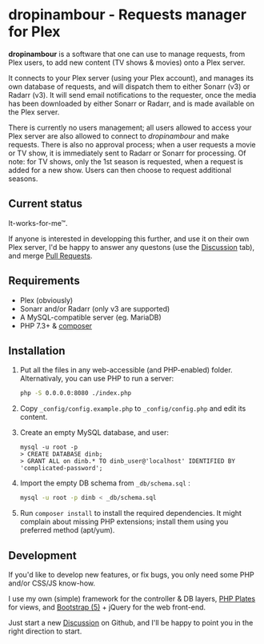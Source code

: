 dropinambour - Requests manager for Plex
========================================

**dropinambour** is a software that one can use to manage requests, from Plex users, to add new content (TV shows & movies) onto a Plex server.

It connects to your Plex server (using your Plex account), and manages its own database of requests, and will dispatch them to either Sonarr (v3) or Radarr (v3).
It will send email notifications to the requester, once the media has been downloaded by either Sonarr or Radarr, and is made available on the Plex server.

There is currently no users management; all users allowed to access your Plex server are also allowed to connect to *dropinambour* and make requests.
There is also no approval process; when a user requests a movie or TV show, it is immediately sent to Radarr or Sonarr for processing.
Of note: for TV shows, only the 1st season is requested, when a request is added for a new show. Users can then choose to request additional seasons.

## Current status

It-works-for-me™.

If anyone is interested in developping this further, and use it on their own Plex server, I'd be happy to answer any questons (use the [Discussion](https://github.com/gboudreau/dropinambour/discussions) tab), and merge [Pull Requests](https://github.com/gboudreau/dropinambour/pulls).

## Requirements

- Plex (obviously)
- Sonarr and/or Radarr (only v3 are supported)
- A MySQL-compatible server (eg. MariaDB)
- PHP 7.3+ & [composer](https://getcomposer.org/)

## Installation

1. Put all the files in any web-accessible (and PHP-enabled) folder.
   Alternativaly, you can use PHP to run a server:

   ```bash
   php -S 0.0.0.0:8080 ./index.php
   ```

2. Copy `_config/config.example.php` to `_config/config.php` and edit its content.

3. Create an empty MySQL database, and user:

   ```mysql
   mysql -u root -p
   > CREATE DATABASE dinb;
   > GRANT ALL on dinb.* TO dinb_user@'localhost' IDENTIFIED BY 'complicated-password';
   ```

4. Import the empty DB schema from `_db/schema.sql` :

   ```bash
   mysql -u root -p dinb < _db/schema.sql
   ```

5. Run `composer install` to install the required dependencies.
   It might complain about missing PHP extensions; install them using you preferred method (apt/yum).

## Development

If you'd like to develop new features, or fix bugs, you only need some PHP and/or CSS/JS know-how.

I use my own (simple) framework for the controller & DB layers, [PHP Plates](https://platesphp.com/) for views, and [Bootstrap (5)](https://getbootstrap.com/docs/5.0/getting-started/introduction/) + jQuery for the web front-end.

Just start a new [Discussion](https://github.com/gboudreau/dropinambour/discussions) on Github, and I'll be happy to point you in the right direction to start.

